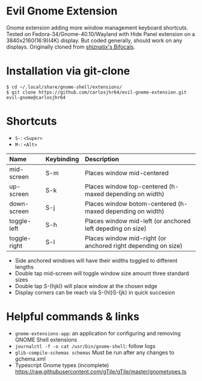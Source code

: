 # Evil Gnome Extension
Gnome extension adding more window management keyboard shortcuts.
Tested on Fedora-34/Gnome-40.10/Wayland with Hide Panel extension on a 3840x2160(16:9)(4K) display.
But coded generally, should work on any displays.
Originally cloned from [shiznatix's Bifocals](https://github.com/shiznatix/bifocals-gnome-extension).

# Installation via git-clone
```shell
$ cd ~/.local/share/gnome-shell/extensions/
$ git clone https://github.com/carlosjhr64/evil-gnome-extension.git evil-gnome@carlosjhr64
```

# Shortcuts

* `S-`: `<Super>`
* `M-`: `<Alt>`

| Name         | Keybinding | Description |
| :---         | :---       | :---        |
| mid-screen   | S-m        | Places window mid-centered |
| up-screen    | S-k        | Places window top-centered (h-maxed depending on width)|
| down-screen  | S-j        | Places window botom-centered (h-maxed depending on width)|
| toggle-left  | S-h        | Places window mid-left (or anchored left depeding on size)|
| toggle-right | S-l        | Places window mid-right (or anchored right depending on size)|

* Side anchored windows will have their widths toggled to different lengths
* Double tap mid-screen will toggle window size amount three standard sizes
* Double tap S-{hjkl} will place window at the chosen edge
* Display corners can be reach via S-{hl}S-{jk} in quick succesion

# Helpful commands & links
* `gnome-extensions-app`: an application for configuring and removing GNOME Shell extensions
* `journalctl -f -o cat /usr/bin/gnome-shell`: follow logs
* `glib-compile-schemas schemas` Must be run after any changes to gchema.xml
* Typescript Gnome types (incomplete) https://raw.githubusercontent.com/gTile/gTile/master/gnometypes.ts
